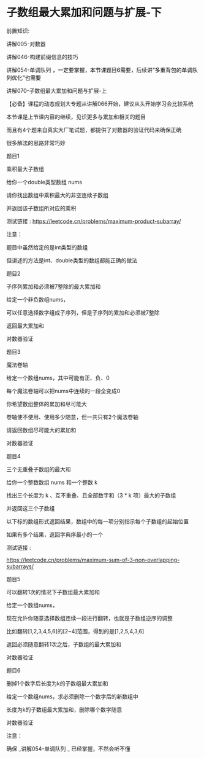 # 子数组最大累加和问题与扩展-下

前置知识:

讲解005\-对数器

讲解046\-构建前缀信息的技巧

讲解054\-单调队列 <span style="color:#000000">，一定要掌握，本节课题目6需要，后续讲“多重背包的单调队列优化”也需要</span>

讲解070\-子数组最大累加和问题与扩展\-上

【必备】课程的动态规划大专题从讲解066开始，建议从头开始学习会比较系统

本节课是上节课内容的继续，见识更多与累加和相关的题目

而且有4个题来自真实大厂笔试题，都提供了对数器的验证代码来确保正确

很多解法的思路非常巧妙

题目1

乘积最大子数组

给你一个double类型数组 nums

请你找出数组中乘积最大的非空连续子数组

并返回该子数组所对应的乘积

测试链接 : [https://leetcode\.cn/problems/maximum\-product\-subarray/](https://leetcode.cn/problems/maximum-product-subarray/)

注意：

题目中虽然给定的是int类型的数组

但讲述的方法是int、double类型的数组都能正确的做法

题目2

子序列累加和必须被7整除的最大累加和

给定一个非负数组nums，

可以任意选择数字组成子序列，但是子序列的累加和必须被7整除

返回最大累加和

对数器验证

题目3

魔法卷轴

给定一个数组nums，其中可能有正、负、0

每个魔法卷轴可以把nums中连续的一段全变成0

你希望数组整体的累加和尽可能大

卷轴使不使用、使用多少随意，但一共只有2个魔法卷轴

请返回数组尽可能大的累加和

对数器验证

题目4

三个无重叠子数组的最大和

给你一个整数数组 nums 和一个整数 k

找出三个长度为 k 、互不重叠、且全部数字和（3 \* k 项）最大的子数组

并返回这三个子数组

以下标的数组形式返回结果，数组中的每一项分别指示每个子数组的起始位置

如果有多个结果，返回字典序最小的一个

测试链接 :

[https://leetcode\.cn/problems/maximum\-sum\-of\-3\-non\-overlapping\-subarrays/](https://leetcode.cn/problems/maximum-sum-of-3-non-overlapping-subarrays/)

题目5

可以翻转1次的情况下子数组最大累加和

给定一个数组nums，

现在允许你随意选择数组连续一段进行翻转，也就是子数组逆序的调整

比如翻转\[1\,2\,3\,4\,5\,6\]的\[2~4\]范围，得到的是\[1\,2\,5\,4\,3\,6\]

返回必须随意翻转1次之后，子数组的最大累加和

对数器验证

题目6

删掉1个数字后长度为k的子数组最大累加和

给定一个数组nums，求必须删除一个数字后的新数组中

长度为k的子数组最大累加和，删除哪个数字随意

对数器验证

注意：

确保  _讲解054\-单调队列 _ 已经掌握，不然会听不懂

